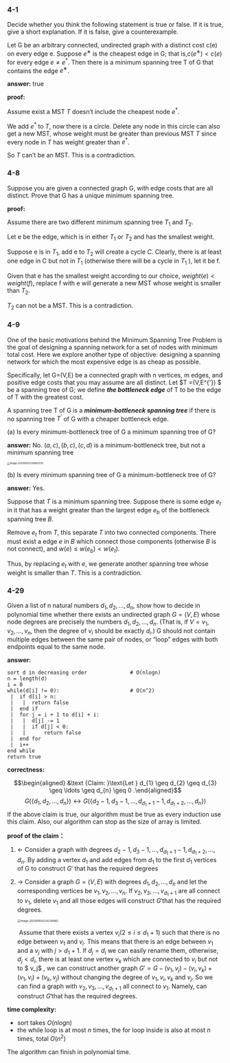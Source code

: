 ### 4-1

Decide whether you think the following statement is true or false. If it is true, give a short explanation. If it is false, give a counterexample.

Let G be an arbitrary connected, undirected graph with a distinct cost c(e) on every edge e. Suppose $e^∗$ is the cheapest edge in G; that is,$c(e^∗)<c(e)$ for every edge $e\neq e^{*}$. Then there is a minimum spanning tree T of G that contains the edge $e^∗$.

**answer:** true

**proof:** 

Assume exist a MST $T$ doesn’t include the cheapest node $e^*$. 

We add $e^*$ to $T$, now there is a circle. Delete any node in this circle can also get a new MST, whose weight must be greater than previous MST $T$ since every node in $T$ has weight greater than $e^*$. 

So $T$ can’t be an MST. This is a contradiction.

### 4-8

Suppose you are given a connected graph G, with edge costs that are all distinct. Prove that G has a unique minimum spanning tree.

**proof:** 

Assume there are two different minimum spanning tree $T_1$ and $T_2$. 

Let e be the edge, which is in either $T_1$ or  $T_2$  and has the smallest weight. 

Suppose e is in $T_1$, add e to $T_2$ will create a cycle $C$. Clearly, there is at least one edge in C but not in $T_1$ (otherwise there will be a cycle in $T_1$ ), let it be f. 

Given that e has the smallest weight according to our choice, $weight(e)<weight(f)$, replace f with e will generate a new MST whose weight is smaller than $T_2$.

 $T_2$ can not be a MST.  This is a contradiction.

### 4-9

One of the basic motivations behind the Minimum Spanning Tree Problem is the goal of designing a spanning network for a set of nodes with minimum total cost. Here we explore another type of objective: designing a spanning network for which the most expensive edge is as cheap as possible. 

Specifically, let G=(V,E) be a connected graph with n vertices, m edges, and positive edge costs that you may assume are all distinct. Let $T =(V,E^{'}) $ be a spanning tree of G; we define ***the bottleneck edge*** of T to be the edge of T with the greatest cost.

A spanning tree T of G is a ***minimum-bottleneck spanning tree*** if there is no spanning tree $T^{’}$ of G with a cheaper bottleneck edge. 

(a) Is every minimum-bottleneck tree of G a minimum spanning tree of G? 

**answer:** No. $(a,c),(b,c),(c,d)$ is a minimum-bottleneck tree, but not a minimum spanning tree

<img src="https://gitee.com/fangnuowu/img/raw/master///20200504123204.png" alt="image-20200503230942578" style="zoom:40%;" />

(b) Is every minimum spanning tree of G a minimum-bottleneck tree of G? 

**answer:** Yes.

Suppose that $T$ is a minimum spanning tree. Suppose there is some edge $e_t$ in it  that has a weight  greater than the largest edge $e_b$ of the bottleneck spanning tree $B$. 

Remove  $e_t$ from $T$, this separate $T$ into two connected components. There must exist a edge $e$ in $B$ which connect those components (otherwise $B$ is not connect), and $w(e)\leq w(e_b) < w(e_t)$.

Thus, by replacing $e_t$ with $e$, we generate another spanning tree whose weight is smaller than $T$. This is a contradiction.

### 4-29

Given a list of n natural numbers $d_1, d_2,...,d_n$, show how to decide in polynomial time whether there exists an undirected graph $G=(V,E)$ whose node degrees are precisely the numbers $d_1, d_2,...,d_n$.  (That is, if $V={v_1,v_2,...,v_n}$, then the degree of $v_i$ should be exactly $d_i$.) G should not contain multiple edges between the same pair of nodes, or “loop” edges with both endpoints equal to the same node.

**answer:**

```
sort d in decreasing order 				# O(nlogn)
n = length(d)
i = 0
while(d[i] != 0):						# O(n^2)
 |	if d[i] > n: 
 |	 |	return false
 |	end if
 |	for j = i + 1 to d[i] + i:
 |	 |	d[j] -= 1
 |	 |	if d[j] < 0: 
 |	 |		return false
 |	end for
 |	i++
end while
return true
```

**correctness:**

$$\begin{aligned}
&\text {Claim: }\text{Let } d_{1} \geq d_{2} \geq d_{3} \geq \ldots \geq d_{n} \geq 0 .\end{aligned}$$
$$
G\left(\left\{d_{1}, d_{2}, \ldots, d_{n}\right\}\right) \leftrightarrow G\left(\left\{d_{2}-1, d_{3}-1, \ldots, d_{d_{1}+1}-1, d_{d_{1}+2}, \ldots, d_{n}\right\}\right)
$$
If the above claim is true, our algorithm must be true as every induction use this claim. Also, our algorithm can stop as the size of array is limited.

**proof of the claim：**

1. $\leftarrow$ Consider a graph with degrees $d_{2}-1, d_{3}-1, \ldots, d_{d_{1}+1}-1, d_{d_{1}+2}, \ldots, d_{n}$. By adding a vertex $d_1$ and add edges from $d_1$ to the first $d_1$ vertices of G to construct $G'$ that has the required degrees

2. $\rightarrow$  Consider a graph $G= (V, E)$ with degrees $d_{1}, d_{2}, \ldots, d_{n}$ and let the corresponding vertices be $v_1,v_2,...,v_n$.  If $v_2,v_3,...,v_{d_1+1}$ are all connect to $v_1$, delete $v_1$ and all those edges will construct $G'$that has the required degrees. 

   <img src="https://gitee.com/fangnuowu/img/raw/master///20200504224320.png" alt="image-20200504224230960" style="zoom:45%;" />
   
   ​	Assume that there exists a vertex $v_i (2≤i≤d_1+1)$ such that there is no edge between $v_1$ and $v_i$. This means that there is an edge between $v_1$ and a  $v_j$ with $j > d_1+ 1$. If $d_j=d_i$ we can easily rename them, otherwise, $d_j<d_i$, there is at least one vertex $v_k$ which are connected to $v_i$ but not to $ v_j$ , we can construct another graph $G' =G-(v_1,v_j)-(v_i,v_k)+(v_1,v_i)+(v_k,v_j)$ without changing the degree of $v_1,v_i,v_k$ and  $v_j$. So we can find a graph with $v_2,v_3,...,v_{d_1+1}$ all connect to $v_1$. Namely, can construct $G'$that has the required degrees. 

**time complexity:**

- sort takes $O(nlogn)$
- the while loop is at most $n$ times, the for loop inside is also at most $n$ times, total $O(n^2)$

The algorithm can finish in polynomial time.
